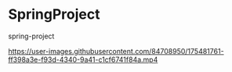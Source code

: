 # SpringProject
spring-project


https://user-images.githubusercontent.com/84708950/175481761-ff398a3e-f93d-4340-9a41-c1cf6741f84a.mp4

